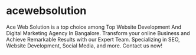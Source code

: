 # acewebsolution
Ace Web Solution is a top choice among Top Website Development And Digital Marketing Agency In Bangalore. Transform your online Business and Achieve Remarkable Results with our Expert Team. Specializing in SEO, Website Development, Social Media, and more. Contact us now!
